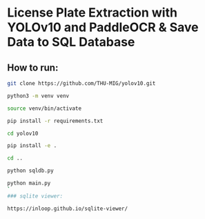 # License Plate Extraction with YOLOv10 and PaddleOCR & Save Data to SQL Database

## How to run:

```bash
git clone https://github.com/THU-MIG/yolov10.git
```

```bash
python3 -m venv venv
```

```bash
source venv/bin/activate
```

```bash
pip install -r requirements.txt
```

```bash
cd yolov10
```

```bash
pip install -e .
```

```bash
cd ..
```

```bash
python sqldb.py
```

```bash
python main.py
`
### sqlite viewer:

https://inloop.github.io/sqlite-viewer/


